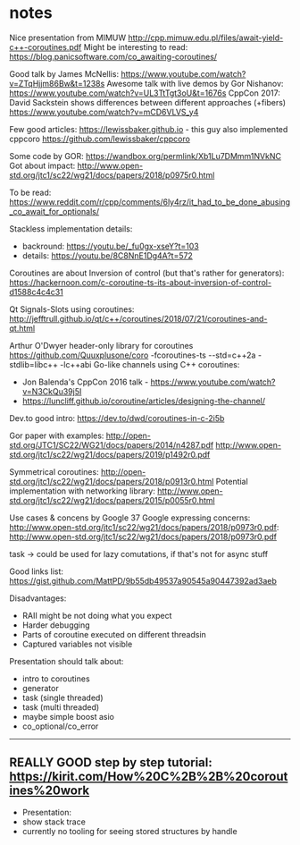 # notes
Nice presentation from MIMUW http://cpp.mimuw.edu.pl/files/await-yield-c++-coroutines.pdf
Might be interesting to read: https://blog.panicsoftware.com/co_awaiting-coroutines/

Good talk by James McNellis: https://www.youtube.com/watch?v=ZTqHjjm86Bw&t=1238s
Awesome talk with live demos by Gor Nishanov: https://www.youtube.com/watch?v=UL3TtTgt3oU&t=1676s 
CppCon 2017: David Sackstein shows differences between different approaches (+fibers) https://www.youtube.com/watch?v=mCD6VLVS_y4

Few good articles: https://lewissbaker.github.io - this guy also implemented cppcoro https://github.com/lewissbaker/cppcoro

Some code by GOR: https://wandbox.org/permlink/Xb1Lu7DMmm1NVkNC
Got about impact: http://www.open-std.org/jtc1/sc22/wg21/docs/papers/2018/p0975r0.html

To be read:
https://www.reddit.com/r/cpp/comments/6ly4rz/it_had_to_be_done_abusing_co_await_for_optionals/

Stackless implementation details:
* backround: https://youtu.be/_fu0gx-xseY?t=103
* details: https://youtu.be/8C8NnE1Dg4A?t=572

Coroutines are about Inversion of control (but that's rather for generators): https://hackernoon.com/c-coroutine-ts-its-about-inversion-of-control-d1588c4c4c31 

Qt Signals-Slots using coroutines: http://jefftrull.github.io/qt/c++/coroutines/2018/07/21/coroutines-and-qt.html

Arthur O'Dwyer header-only library for coroutines https://github.com/Quuxplusone/coro
-fcoroutines-ts --std=c++2a -stdlib=libc++ -lc++abi
Go-like channels using C++ coroutines:
* Jon Balenda's CppCon 2016 talk - https://www.youtube.com/watch?v=N3CkQu39j5I
* https://luncliff.github.io/coroutine/articles/designing-the-channel/

Dev.to good intro: https://dev.to/dwd/coroutines-in-c-2i5b

Gor paper with examples: http://open-std.org/JTC1/SC22/WG21/docs/papers/2014/n4287.pdf
http://www.open-std.org/jtc1/sc22/wg21/docs/papers/2019/p1492r0.pdf

Symmetrical coroutines: http://open-std.org/jtc1/sc22/wg21/docs/papers/2018/p0913r0.html
Potential implementation with networking library: http://www.open-std.org/jtc1/sc22/wg21/docs/papers/2015/p0055r0.html

Use cases & concens by Google​
37
Google expressing concerns: http://www.open-std.org/jtc1/sc22/wg21/docs/papers/2018/p0973r0.pdf: http://www.open-std.org/jtc1/sc22/wg21/docs/papers/2018/p0973r0.pdf

task<T> -> could be used for lazy comutations, if that's not for async stuff
  
  Good links list: https://gist.github.com/MattPD/9b55db49537a90545a90447392ad3aeb

Disadvantages:
* RAII might be not doing what you expect
* Harder debugging
* Parts of coroutine executed on different threadsin 
* Captured variables not visible

Presentation should talk about:
* intro to coroutines
* generator
* task (single threaded)
* task (multi threaded)
* maybe simple boost asio
* co_optional/co_error

--------------------------------
REALLY GOOD step by step tutorial: https://kirit.com/How%20C%2B%2B%20coroutines%20work
--------------------------------


* Presentation:
 * show stack trace
 * currently no tooling for seeing stored structures by handle
